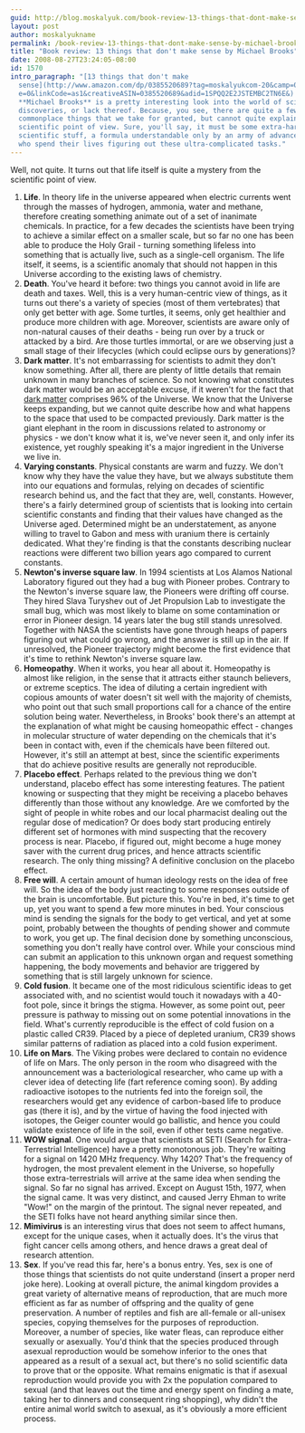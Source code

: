 ```yaml
---
guid: http://blog.moskalyuk.com/book-review-13-things-that-dont-make-sense-by-michael-brooks/1570
layout: post
author: moskalyukname
permalink: /book-review-13-things-that-dont-make-sense-by-michael-brooks/1570
title: "Book review: 13 things that don't make sense by Michael Brooks"
date: 2008-08-27T23:24:05-08:00
id: 1570
intro_paragraph: "[13 things that don't make
  sense](http://www.amazon.com/dp/0385520689?tag=moskalyukcom-20&camp=0&creativ\
  e=0&linkCode=as1&creativeASIN=0385520689&adid=1SPQQ2E2JSTEMBC2TN6E&) by
  **Michael Brooks** is a pretty interesting look into the world of scientific
  discoveries, or lack thereof. Because, you see, there are quite a few
  commonplace things that we take for granted, but cannot quite explain from the
  scientific point of view. Sure, you'll say, it must be some extra-hard
  scientific stuff, a formula understandable only by an army of advanced PhDs
  who spend their lives figuring out these ultra-complicated tasks."
---
```

Well, not quite. It turns out that life itself is quite a mystery from the scientific point of view.

1. **Life**. In theory life in the universe appeared when electric currents went through the masses of hydrogen, ammonia, water and methane, therefore creating something animate out of a set of inanimate chemicals. In practice, for a few decades the scientists have been trying to achieve a similar effect on a smaller scale, but so far no one has been able to produce the Holy Grail - turning something lifeless into something that is actually live, such as a single-cell organism. The life itself, it seems, is a scientific anomaly that should not happen in this Universe according to the existing laws of chemistry. 
2. **Death**. You've heard it before: two things you cannot avoid in life are death and taxes. Well, this is a very human-centric view of things, as it turns out there's a variety of species (most of them vertebrates) that only get better with age. Some turtles, it seems, only get healthier and produce more children with age. Moreover, scientists are aware only of non-natural causes of their deaths - being run over by a truck or attacked by a bird. Are those turtles immortal, or are we observing just a small stage of their lifecycles (which could eclipse ours by generations)? 
3. **Dark matter**. It's not embarrassing for scientists to admit they don't know something. After all, there are plenty of little details that remain unknown in many branches of science. So not knowing what constitutes dark matter would be an acceptable excuse, if it weren't for the fact that [dark matter](http://en.wikipedia.org/wiki/Dark_matter) comprises 96% of the Universe. We know that the Universe keeps expanding, but we cannot quite describe how and what happens to the space that used to be compacted previously. Dark matter is the giant elephant in the room in discussions related to astronomy or physics - we don't know what it is, we've never seen it, and only infer its existence, yet roughly speaking it's a major ingredient in the Universe we live in. 
4. **Varying constants**. Physical constants are warm and fuzzy. We don't know why they have the value they have, but we always substitute them into our equations and formulas, relying on decades of scientific research behind us, and the fact that they are, well, constants. However, there's a fairly determined group of scientists that is looking into certain scientific constants and finding that their values have changed as the Universe aged. Determined might be an understatement, as anyone willing to travel to Gabon and mess with uranium there is certainly dedicated. What they're finding is that the constants describing nuclear reactions were different two billion years ago compared to current constants. 
5. **Newton's inverse square law**. In 1994 scientists at Los Alamos National Laboratory figured out they had a bug with Pioneer probes. Contrary to the Newton's inverse square law, the Pioneers were drifting off course. They hired Slava Turyshev out of Jet Propulsion Lab to investigate the small bug, which was most likely to blame on some contamination or error in Pioneer design. 14 years later the bug still stands unresolved. Together with NASA the scientists have gone through heaps of papers figuring out what could go wrong, and the answer is still up in the air. If unresolved, the Pioneer trajectory might become the first evidence that it's time to rethink Newton's inverse square law. 
6. **Homeopathy**. When it works, you hear all about it. Homeopathy is almost like religion, in the sense that it attracts either staunch believers, or extreme sceptics. The idea of diluting a certain ingredient with copious amounts of water doesn't sit well with the majority of chemists, who point out that such small proportions call for a chance of the entire solution being water. Nevertheless, in Brooks' book there's an attempt at the explanation of what might be causing homeopathic effect - changes in molecular structure of water depending on the chemicals that it's been in contact with, even if the chemicals have been filtered out. However, it's still an attempt at best, since the scientific experiments that do achieve positive results are generally not reproducible. 
7. **Placebo effect**. Perhaps related to the previous thing we don't understand, placebo effect has some interesting features. The patient knowing or suspecting that they might be receiving a placebo behaves differently than those without any knowledge. Are we comforted by the sight of people in white robes and our local pharmacist dealing out the regular dose of medication? Or does body start producing entirely different set of hormones with mind suspecting that the recovery process is near. Placebo, if figured out, might become a huge money saver with the current drug prices, and hence attracts scientific research. The only thing missing? A definitive conclusion on the placebo effect. 
8. **Free will**. A certain amount of human ideology rests on the idea of free will. So the idea of the body just reacting to some responses outside of the brain is uncomfortable. But picture this. You're in bed, it's time to get up, yet you want to spend a few more minutes in bed. Your conscious mind is sending the signals for the body to get vertical, and yet at some point, probably between the thoughts of pending shower and commute to work, you get up. The final decision done by something unconscious, something you don't really have control over. While your conscious mind can submit an application to this unknown organ and request something happening, the body movements and behavior are triggered by something that is still largely unknown for science. 
9. **Cold fusion**. It became one of the most ridiculous scientific ideas to get associated with, and no scientist would touch it nowadays with a 40-foot pole, since it brings the stigma. However, as some point out, peer pressure is pathway to missing out on some potential innovations in the field. What's currently reproducible is the effect of cold fusion on a plastic called CR39. Placed by a piece of depleted uranium, CR39 shows similar patterns of radiation as placed into a cold fusion experiment. 
10. **Life on Mars**. The Viking probes were declared to contain no evidence of life on Mars. The only person in the room who disagreed with the announcement was a bacteriological researcher, who came up with a clever idea of detecting life (fart reference coming soon). By adding radioactive isotopes to the nutrients fed into the foreign soil, the researchers would get any evidence of carbon-based life to produce gas (there it is), and by the virtue of having the food injected with isotopes, the Geiger counter would go ballistic, and hence you could validate existence of life in the soil, even if other tests came negative. 
11. **WOW signal**. One would argue that scientists at SETI (Search for Extra-Terrestrial Intelligence) have a pretty monotonous job. They're waiting for a signal on 1420 MHz frequency. Why 1420? That's the frequency of hydrogen, the most prevalent element in the Universe, so hopefully those extra-terrestrials will arrive at the same idea when sending the signal. So far no signal has arrived. Except on August 15th, 1977, when the signal came. It was very distinct, and caused Jerry Ehman to write "Wow!" on the margin of the printout. The signal never repeated, and the SETI folks have not heard anything similar since then. 
12. **Mimivirus** is an interesting virus that does not seem to affect humans, except for the unique cases, when it actually does. It's the virus that fight cancer cells among others, and hence draws a great deal of research attention. 
13. **Sex**. If you've read this far, here's a bonus entry. Yes, sex is one of those things that scientists do not quite understand (insert a proper nerd joke here). Looking at overall picture, the animal kingdom provides a great variety of alternative means of reproduction, that are much more efficient as far as number of offspring and the quality of gene preservation. A number of reptiles and fish are all-female or all-unisex species, copying themselves for the purposes of reproduction. Moreover, a number of species, like water fleas, can reproduce either sexually or asexually. You'd think that the species produced through asexual reproduction would be somehow inferior to the ones that appeared as a result of a sexual act, but there's no solid scientific data to prove that or the opposite. What remains enigmatic is that if asexual reproduction would provide you with 2x the population compared to sexual (and that leaves out the time and energy spent on finding a mate, taking her to dinners and consequent ring shopping), why didn't the entire animal world switch to asexual, as it's obviously a more efficient process.
